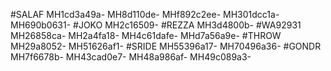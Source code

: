 #SALAF
MH1cd3a49a-
MH8d110de-
MHf892c2ee-
MH301dcc1a-
MH690b0631-
#JOKO
MH2c16509-
#REZZA
MH3d4800b-
#WA92931
MH26858ca-
MH2a4fa18-
MH4c61dafe-
MHd7a56a9e-
#THROW
MH29a8052-
MH51626af1-
#SRIDE
MH55396a17-
MH70496a36-
#GONDR
MH7f6678b-
MH43cad0e7-
MH48a986af-
MH49c089a3-